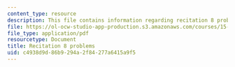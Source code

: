```yaml
---
content_type: resource
description: This file contains information regarding recitation 8 problems.
file: https://ol-ocw-studio-app-production.s3.amazonaws.com/courses/15-053-optimization-methods-in-management-science-spring-2013/c4938d9d86b9294a2f84277a6415a9f5_MIT15_053S13_rec08.pdf
file_type: application/pdf
resourcetype: Document
title: Recitation 8 problems
uid: c4938d9d-86b9-294a-2f84-277a6415a9f5
---
```


